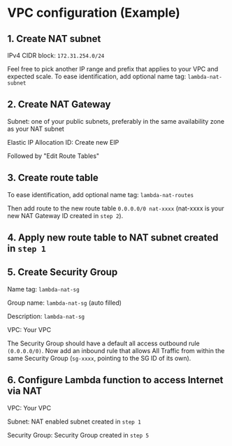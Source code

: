 # VPC configuration (Example)

## 1. Create NAT subnet

IPv4 CIDR block: `172.31.254.0/24`

Feel free to pick another IP range and prefix that applies to your VPC and
expected scale. To ease identification, add optional name tag: `lambda-nat-subnet`

## 2. Create NAT Gateway

Subnet: one of your public subnets, preferably in the same availability zone
as your NAT subnet

Elastic IP Allocation ID: Create new EIP

Followed by "Edit Route Tables"

## 3. Create route table

To ease identification, add optional name tag: `lambda-nat-routes`

Then add route to the new route table `0.0.0.0/0 nat-xxxx`
(nat-xxxx is your new NAT Gateway ID created in `step 2`).

## 4. Apply new route table to NAT subnet created in `step 1`

## 5. Create Security Group

Name tag: `lambda-nat-sg`

Group name: `lambda-nat-sg` (auto filled)

Description: `lambda-nat-sg`

VPC: Your VPC

The Security Group should have a default all access outbound rule `(0.0.0.0/0)`.
Now add an inbound rule that allows All Traffic from within the same
Security Group (`sg-xxxx`, pointing to the SG ID of its own).

## 6. Configure Lambda function to access Internet via NAT

VPC: Your VPC

Subnet: NAT enabled subnet created in `step 1`

Security Group: Security Group created in `step 5`
